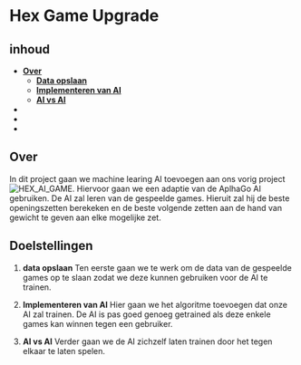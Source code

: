 # Hex Game Upgrade
## inhoud
- [**Over**](#Over)
  - [**Data opslaan**](#data_opslaan)
  - [**Implementeren van AI**](#Implementeren_van_AI)
  - [**AI vs AI**](#AI_vs_AI)
-
-
-

## Over
In dit project gaan we machine learing AI toevoegen aan ons vorig project ![HEX_AI_GAME](https://github.com/BramDe/HEX_AI_GAME).
Hiervoor gaan we een adaptie van de AplhaGo AI gebruiken. De AI zal leren van de gespeelde games. Hieruit zal hij de beste openingszetten berekeken en de beste volgende zetten aan de hand van gewicht te geven aan elke mogelijke zet.

## Doelstellingen

1. **data opslaan**
   Ten eerste gaan we te werk om de data van de gespeelde games op te slaan zodat we deze kunnen gebruiken voor de AI te trainen.

2. **Implementeren van AI**
   Hier gaan we het algoritme toevoegen dat onze AI zal trainen. De AI is pas goed genoeg getrained als deze enkele games kan winnen tegen een gebruiker.

3. **AI vs AI**
   Verder gaan we de AI zichzelf laten trainen door het tegen elkaar te laten spelen. 




